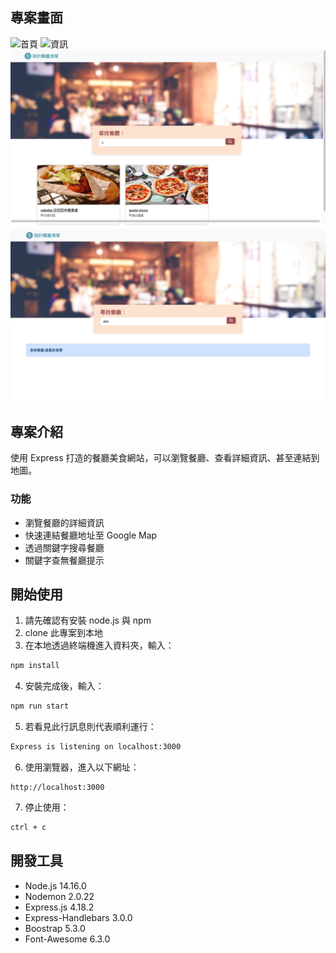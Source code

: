 ## 專案畫面

![首頁](./public/images/index.jpeg)
![資訊](./public/images/info.jpeg)
![搜尋成功](./public/image/searchTure.jpeg)
![搜尋失敗](./public/image/searchFalse.jpeg)

## 專案介紹

使用 Express 打造的餐廳美食網站，可以瀏覽餐廳、查看詳細資訊、甚至連結到地圖。

### 功能

- 瀏覽餐廳的詳細資訊
- 快速連結餐廳地址至 Google Map
- 透過關鍵字搜尋餐廳
- 關鍵字查無餐廳提示

## 開始使用

1. 請先確認有安裝 node.js 與 npm
2. clone 此專案到本地
3. 在本地透過終端機進入資料夾，輸入：

```bash
npm install
```

4. 安裝完成後，輸入：

```bash
npm run start
```

5. 若看見此行訊息則代表順利運行：

```bash
Express is listening on localhost:3000
```

6. 使用瀏覽器，進入以下網址：

```
http://localhost:3000
```

7. 停止使用：

```bash
ctrl + c
```

## 開發工具

- Node.js 14.16.0
- Nodemon 2.0.22
- Express.js 4.18.2
- Express-Handlebars 3.0.0
- Boostrap 5.3.0
- Font-Awesome 6.3.0
